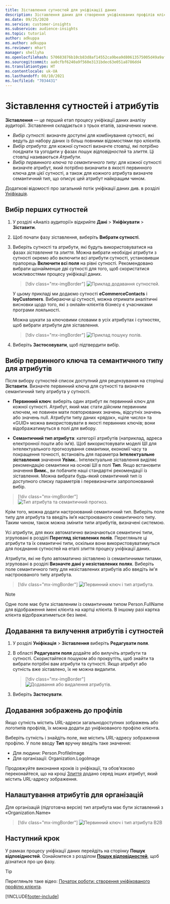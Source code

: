 ```yaml
---
title: Зіставлення сутностей для уніфікації даних
description: Зіставлення даних для створення уніфікованих профілів клієнтів.
ms.date: 09/25/2020
ms.service: customer-insights
ms.subservice: audience-insights
ms.topic: tutorial
author: adkuppa
ms.author: adkuppa
ms.reviewer: mhart
manager: shellyha
ms.openlocfilehash: 570683876b10cb83d8af14552ca9bea9d80613575005d49a9af37cc16b8e75c9
ms.sourcegitcommit: aa0cfbf6240a9f560e3131bdec63e051a8786dd4
ms.translationtype: HT
ms.contentlocale: uk-UA
ms.lasthandoff: 08/10/2021
ms.locfileid: "7034431"
---
```

# <a name="map-entities-and-attributes"></a>Зіставлення сутностей і атрибутів

**Зіставлення** — це перший етап процесу уніфікації даних аналізу аудиторії. Зіставлення складається з трьох етапів, зазначених нижче.

- *Вибір сутності*: визначте доступні для комбінування сутності, які ведуть до набору даних із більш повними відомостями про клієнтів.
- *Вибір атрибута*: для кожної сутності визначте стовпці, які потрібно поєднати та узгодити у фазах *пошук відповідностей* та *злиття*. Ці стовпці називаються *Атрибути*.
- *Вибір первинного ключа та семантичного типу*: для кожної сутності визначте атрибут, який потрібно визначити в якості первинного ключа для цієї сутності, а також для кожного атрибута визначте семантичний тип, що описує цей атрибут найкращим чином.

Додаткові відомості про загальний потік уніфікації даних див. в розділі [Уніфікація](data-unification.md).

## <a name="select-the-first-entities"></a>Вибір перших сутностей

1. У розділі «Аналіз аудиторії» відкрийте **Дані** > **Уніфікувати** > **Зіставити**.

2. Щоб почати фазу зіставлення, виберіть **Вибрати сутності**.

3. Виберіть сутності та атрибути, які будуть використовуватися на фазах *зіставлення* та *злиття*. Можна вибрати необхідні атрибути з сутності окремо або включити всі атрибути сутності, установивши прапорець **Включити всі поля** на рівні сутності. Рекомендовано вибрати щонайменше дві сутності для того, щоб скористатися можливостями процесу уніфікації даних.

   > [!div class="mx-imgBorder"]
   > ![Приклад додавання сутностей.](media/data-manager-configure-map-add-entities-example.png "Приклад додавання сутностей")

   У цьому прикладі ми додаємо сутності **eCommerceContacts** і **loyCustomers**. Вибираючи ці сутності, можна отримати аналітичні висновки щодо того, які з онлайн-клієнтів бізнесу є учасниками програми лояльності.
   
   Можна шукати за ключовими словами в усіх атрибутах і сутностях, щоб вибрати атрибути для зіставлення.
   
     > [!div class="mx-imgBorder"]
   > ![Приклад пошуку полів.](media/data-manager-configure-map-search-fields-example.png "Приклад пошуку полів")

4. Виберіть **Застосовувати**, щоб підтвердити вибір.

## <a name="select-primary-key-and-semantic-type-for-attributes"></a>Вибір первинного ключа та семантичного типу для атрибутів

Після вибору сутностей список доступний для рецензування на сторінці **Зіставити**. Визначте первинний ключа для сутності та визначте семантичний типу атрибута у сутності.

- **Первинний ключ**: виберіть один атрибут як первинний ключ для кожної сутності. Атрибут, який має стати дійсним первинним ключем, не повинен мати повторюваних значень, відсутніх значень або значень null. Атрибути типу даних «рядок», «ціле число» та «GUID» можна використовувати в якості первинних ключів; вони відображатимуться в полі для вибору.

- **Семантичний тип атрибута**: категорії атрибутів (наприклад, адреса електронної пошти або ім’я). Щоб використовувати моделі ШІ для інтелектуального прогнозування семантики, економії часу та покращення точності, встановіть для параметра **Інтелектуальне зіставлення** значення **Увімк.**. Інтелектуальне зіставлення виділяє рекомендацію семантики на основі ШІ в полі **Тип**. Якщо встановити значення **Вимк.**, ви побачите наші стандартні рекомендації із зіставлення. Можна вибрати будь-який семантичний тип із доступного списку параметрів і перевизначити запропонований вибір.

> [!div class="mx-imgBorder"]
> ![Тип атрибута та семантичний прогноз.](media/data-manager-configure-map-add-attributes-semantic-prediction.png "Тип атрибута та семантичний прогноз")

Крім того, можна додати настроюваний семантичний тип. Виберіть поле типу для атрибута та введіть ім’я настроюваного семантичного типу. Таким чином, також можна змінити типи атрибутів, визначені системою.

Усі атрибути, для яких автоматично визначаються семантичні типи, згруповані в розділі **Перегляд зіставлених полів**. Перегляньте ці атрибути та їх семантичні типи, оскільки вони використовуватимуться для поєднання сутностей на етапі злиття процесу уніфікації даних.

Атрибути, які не було автоматично зіставлено із семантичними типами, згруповані в розділі **Визначте дані у незіставлених полях**. Виберіть поле семантичного типу для незіставлених атрибутів або введіть ім'я настроюваного типу атрибута.

> [!div class="mx-imgBorder"]
> ![Первинний ключ і тип атрибута.](media/data-manager-configure-map-add-attributes.png "Первинний ключ і тип атрибута")

> [!NOTE]
> Одне поле має бути зіставленим із семантичним типом Person.FullName для відображення імені клієнта на картці клієнта. В іншому разі картка клієнта відображатиметься без імені. 

## <a name="add-and-remove-attributes-and-entities"></a>Додавання та вилучення атрибутів і сутностей

1. У розділі **Уніфікація** > **Зіставлення** виберіть **Редагувати поля**.

2. В області **Редагувати поля** додайте або вилучіть атрибути та сутності. Скористайтеся пошуком або прокрутіть, щоб знайти та вибрати потрібні вам атрибути та сутності. Якщо атрибут або сутність вже зіставлено, їх не можна видалити.

   > [!div class="mx-imgBorder"]
   > ![Додавання або видалення атрибутів.](media/configure-data-map-edit.png "Додавання або видалення атрибутів")

3. Виберіть **Застосувати**.

## <a name="add-images-to-profiles"></a>Додавання зображень до профілів

Якщо сутність містить URL-адреси загальнодоступних зображень або логотипів профілів, їх можна додати до уніфікованого профілю клієнта.

Виберіть сутність і знайдіть поле, яке містить URL-адресу зображення профілю. У поле вводу **Тип** вручну введіть таке значення: 
- Для людини: Person.ProfileImage
- Для організації: Organization.LogoImage

Продовжуйте виконання кроків із уніфікації, та обов’язково переконайтеся, що на кроці [Злиття](merge-entities.md) додано серед інших атрибут, який містить URL-адресу зображення.

## <a name="set-attributes-for-organizations"></a>Налаштування атрибутів для організацій

Для організацій (підготовча версія) тип атрибута має бути зіставлений з «Organization.Name»
> [!div class="mx-imgBorder"]
> ![Первинний ключ і тип атрибута B2B](media/configure-data-map-edit-b2b.png "Первинний ключ і тип атрибута B2B")

## <a name="next-step"></a>Наступний крок

У рамках процесу уніфікації даних перейдіть на сторінку **Пошук відповідностей**. Ознайомтеся з розділом [**Пошук відповідностей**](match-entities.md), щоб дізнатися про цю фазу.

> [!TIP]
> Перегляньте таке відео: [Початок роботи: створення уніфікованого профілю клієнта](https://youtu.be/oBfGEhucAxs).


[!INCLUDE[footer-include](../includes/footer-banner.md)]